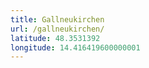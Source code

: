 ```yaml
---
title: Gallneukirchen
url: /gallneukirchen/
latitude: 48.3531392
longitude: 14.416419600000001
---
```

